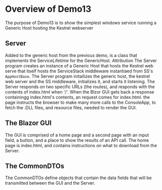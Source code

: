 # Overview of Demo13
The purpose of Demo13 is to show the simplest windows service running a Generic Host hosting the Kestrel webserver

## Server 
Added to the generic host from the previous demo, is a class that implements the ServiceLifetime for the GenericHost. Attribution
The Server program creates an instance of a Generic Host that hosts the Kestrel web serve that itself hosts the ServiceStack middleware instantiaed from  SS's `AppHostBase`. The Server program initailizes the generic host, the kestrel web server and the SS middleware,  initializes it, and starts it listening. The Server responds on two specific URLs (the routes), and responds with the contents of index.html when '/'.  When the Blzor GUI gets back a response containingg index.html's contents, an request comes for index.html. the page instructs the browser to make many more calls to the ConsoleApp, to fetch the .DLL files, and resource files, needed to render the GUI.

## The Blazor GUI
The GUI is comprised of a home page and a second page with an input field, a button, and a place to show the results of an API call. The home page is index.html, and contains instructions on what to download from the Server.

## The CommonDTOs
The CommonDTOs define objects that contain the data fields that will be transmitted between the GUI and the Server.

